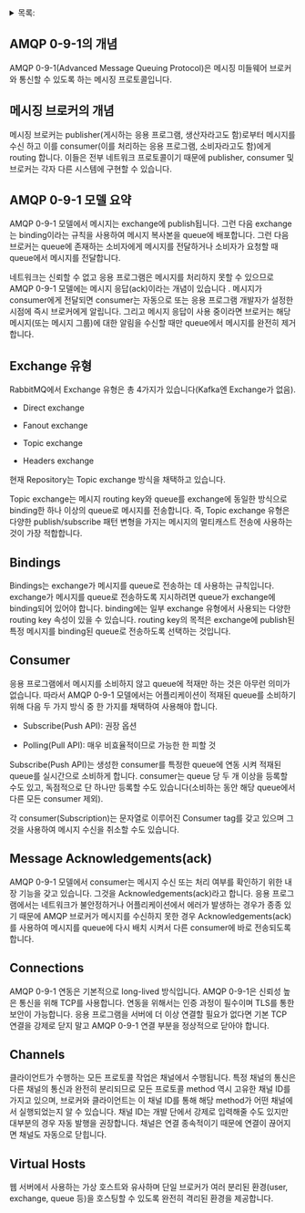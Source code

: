<details>
<summary>목록:</summary>
  
* [Pika - Consumer편](document/consumer.md)
* [Pika - Broker편](document/broker.md)

</details>
  
**AMQP 0-9-1의 개념**
-------------
AMQP 0-9-1(Advanced Message Queuing Protocol)은 메시징 미들웨어 브로커와 통신할 수 있도록 하는 메시징 프로토콜입니다. 

**메시징 브로커의 개념**
-------------
메시징 브로커는 publisher(게시하는 응용 프로그램, 생산자라고도 함)로부터 메시지를 수신 하고 이를 consumer(이를 처리하는 응용 프로그램, 소비자라고도 함)에게 routing 합니다. 이들은 전부 네트워크 프로토콜이기 때문에 publisher, consumer 및 브로커는 각자 다른 시스템에 구현할 수 있습니다.

**AMQP 0-9-1 모델 요약**
-------------
AMQP 0-9-1 모델에서 메시지는 exchange에 publish됩니다. 그런 다음 exchange는 binding이라는 규칙을 사용하여 메시지 복사본을 queue에 배포합니다. 그런 다음 브로커는 queue에 존재하는 소비자에게 메시지를 전달하거나 소비자가 요청할 때 queue에서 메시지를 전달합니다.

네트워크는 신뢰할 수 없고 응용 프로그램은 메시지를 처리하지 못할 수 있으므로 AMQP 0-9-1 모델에는 메시지 응답(ack)이라는 개념이 있습니다 . 메시지가 consumer에게 전달되면 consumer는 자동으로 또는 응용 프로그램 개발자가 설정한 시점에 즉시 브로커에게 알립니다. 그리고 메시지 응답이 사용 중이라면 브로커는 해당 메시지(또는 메시지 그룹)에 대한 알림을 수신할 때만 queue에서 메시지를 완전히 제거합니다.

**Exchange 유형**
-------------
RabbitMQ에서 Exchange 유형은 총 4가지가 있습니다(Kafka엔 Exchange가 없음).

* Direct exchange

* Fanout exchange

* Topic exchange

* Headers exchange

현재 Repository는 Topic exchange 방식을 채택하고 있습니다.

Topic exchange는 메시지 routing key와 queue를 exchange에 동일한 방식으로 binding한 하나 이상의 queue로 메시지를 전송합니다. 즉, Topic exchange 유형은 다양한 publish/subscribe 패턴 변형을 가지는 메시지의 멀티캐스트 전송에 사용하는 것이 가장 적합합니다.

**Bindings**
-------------
Bindings는 exchange가 메시지를 queue로 전송하는 데 사용하는 규칙입니다. exchange가 메시지를 queue로 전송하도록 지시하려면 queue가 exchange에 binding되어 있어야 합니다. binding에는 일부 exchange 유형에서 사용되는 다양한 routing key 속성이 있을 수 있습니다. routing key의 목적은 exchange에 publish된 특정 메시지를 binding된 queue로 전송하도록 선택하는 것입니다.

**Consumer**
-------------
응용 프로그램에서 메시지를 소비하지 않고 queue에 적재만 하는 것은 아무런 의미가 없습니다. 따라서 AMQP 0-9-1 모델에서는 어플리케이션이 적재된 queue를 소비하기 위해 다음 두 가지 방식 중 한 가지를 채택하여 사용해야 합니다.

* Subscribe(Push API): 권장 옵션

* Polling(Pull API): 매우 비효율적이므로 가능한 한 피할 것

Subscribe(Push API)는 생성한 consumer를 특정한 queue에 연동 시켜 적재된 queue를 실시간으로 소비하게 합니다. consumer는 queue 당 두 개 이상을 등록할 수도 있고, 독점적으로 단 하나만 등록할 수도 있습니다(소비하는 동안 해당 queue에서 다른 모든 consumer 제외).

각 consumer(Subscription)는 문자열로 이루어진 Consumer tag를 갖고 있으며 그것을 사용하여 메시지 수신을 취소할 수도 있습니다.

**Message Acknowledgements(ack)**
-------------
AMQP 0-9-1 모델에서 consumer는 메시지 수신 또는 처리 여부를 확인하기 위한 내장 기능을 갖고 있습니다. 그것을 Acknowledgements(ack)라고 합니다. 응용 프로그램에서는 네트워크가 불안정하거나 어플리케이션에서 에러가 발생하는 경우가 종종 있기 때문에 AMQP 브로커가 메시지를 수신하지 못한 경우 Acknowledgements(ack)를 사용하여 메시지를 queue에 다시 배치 시켜서 다른 consumer에 바로 전송되도록 합니다.

**Connections**
-------------
AMQP 0-9-1 연동은 기본적으로 long-lived 방식입니다. AMQP 0-9-1은 신뢰성 높은 통신을 위해 TCP를 사용합니다. 연동을 위해서는 인증 과정이 필수이며 TLS를 통한 보안이 가능합니다. 응용 프로그램을 서버에 더 이상 연결할 필요가 없다면 기본 TCP 연결을 강제로 닫지 말고 AMQP 0-9-1 연결 부분을 정상적으로 닫아야 합니다.

**Channels**
-------------
클라이언트가 수행하는 모든 프로토콜 작업은 채널에서 수행됩니다. 특정 채널의 통신은 다른 채널의 통신과 완전히 분리되므로 모든 프로토콜 method 역시 고유한 채널 ID를 가지고 있으며, 브로커와 클라이언트는 이 채널 ID를 통해 해당 method가 어떤 채널에서 실행되었는지 알 수 있습니다. 채널 ID는 개발 단에서 강제로 입력해줄 수도 있지만 대부분의 경우 자동 발행을 권장합니다. 채널은 연결 종속적이기 때문에 연결이 끊어지면 채널도 자동으로 닫힙니다.

**Virtual Hosts**
-------------
웹 서버에서 사용하는 가상 호스트와 유사하며 단일 브로커가 여러 분리된 환경(user, exchange, queue 등)을 호스팅할 수 있도록 완전히 격리된 환경을 제공합니다.
